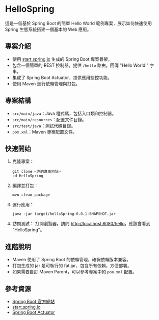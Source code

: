 # HelloSpring

這是一個基於 Spring Boot 的簡單 Hello World 範例專案，展示如何快速使用 Spring 生態系統搭建一個基本的 Web 應用。

## 專案介紹

- 使用 [start.spring.io](https://start.spring.io) 生成的 Spring Boot 專案骨架。
- 包含一個簡單的 REST 控制器，提供 `/hello` 路由，回傳 "Hello World!" 字串。
- 集成了 Spring Boot Actuator，提供應用監控功能。
- 使用 Maven 進行依賴管理與打包。

## 專案結構

- `src/main/java`：Java 程式碼，包括入口類和控制器。
- `src/main/resources`：配置文件目錄。
- `src/test/java`：測試代碼目錄。
- `pom.xml`：Maven 專案配置文件。

## 快速開始

1. 克隆專案：
   ```
   git clone <你的倉庫地址>
   cd HelloSpring
   ```

2. 編譯並打包：
   ```
   mvn clean package
   ```

3. 運行應用：
   ```
   java -jar target/helloSpring-0.0.1-SNAPSHOT.jar
   ```

4. 訪問測試：
   打開瀏覽器，訪問 [http://localhost:8080/hello](http://localhost:8080/hello)，應該會看到 "HelloSpring"。

## 進階說明

- Maven 使用了 Spring Boot 的依賴管理，確保依賴版本兼容。
- 打包生成的 jar 是可執行的 fat jar，包含所有依賴，方便部署。
- 如果需要自訂 Maven Parent，可以參考專案中的 `pom.xml` 配置。

## 參考資源

- [Spring Boot 官方網站](https://spring.io/projects/spring-boot)
- [start.spring.io](https://start.spring.io)
- [Spring Boot Actuator](https://docs.spring.io/spring-boot/docs/current/reference/html/actuator.html)